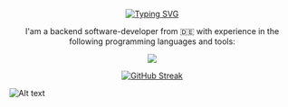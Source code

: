 <p align="center">
<a href="https://git.io/typing-svg"><img src="https://readme-typing-svg.demolab.com?font=Bahnschrift&weight=900&size=40&duration=3000&pause=1000&color=006AFF&center=true&vCenter=true&random=false&width=435&lines=Hello+and+Welcome+%F0%9F%87%BA%F0%9F%87%B8;Hallo+und+Wilkommen+%F0%9F%87%A9%F0%9F%87%AA;cze%C5%9B%C4%87+i+witaj+%F0%9F%87%B5%F0%9F%87%B1;Bonjour+et+bienvenue+%F0%9F%87%AB%F0%9F%87%B7" alt="Typing SVG" /></a>
<p align="center" 
    <p> I'am a backend software-developer from 🇩🇪 with experience in the following programming languages and tools: </p>
</p>
<p align="center">
      <a href="https://skillicons.dev">
        <img src="https://skillicons.dev/icons?i=rust,cpp,haskell,kotlin,java,cs,latex,mysql,swift,unreal,unity" />
      </a>
</p>
<p align="center">
    <a href="https://git.io/streak-stats"><img src="https://streak-stats.demolab.com?user=LionzGHG&theme=transparent&hide_border=true&card_width=500" alt="GitHub Streak" /></a>
</p>

![Alt text](https://spotify-recently-played-readme.vercel.app/api?user=31pkty6naf5i6wgjzaryvq2vyn4a&count={10})

<!--
**LionzGHG/LionzGHG** is a ✨ _special_ ✨ repository because its `README.md` (this file) appears on your GitHub profile.

Here are some ideas to get you started:

- 🔭 I’m currently working on ...
- 🌱 I’m currently learning ...
- 👯 I’m looking to collaborate on ...
- 🤔 I’m looking for help with ...
- 💬 Ask me about ...
- 📫 How to reach me: ...
- 😄 Pronouns: ...
- ⚡ Fun fact: ...
-->
